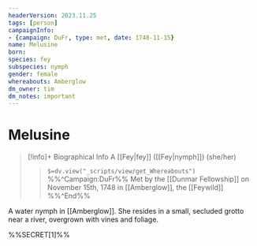 ```yaml
---
headerVersion: 2023.11.25
tags: [person]
campaignInfo: 
- {campaign: DuFr, type: met, date: 1748-11-15}
name: Melusine
born:
species: fey
subspecies: nymph
gender: female
whereabouts: Amberglow
dm_owner: tim
dm_notes: important
---
```

# Melusine
>[!info]+ Biographical Info
> A [[Fey|fey]] ([[Fey|nymph]]) (she/her)
>> `$=dv.view("_scripts/view/get_Whereabouts")`
>> %%^Campaign:DuFr%% Met by the [[Dunmar Fellowship]] on November 15th, 1748 in [[Amberglow]], the [[Feywild]] %%^End%%

A water nymph in [[Amberglow]]. She resides in a small, secluded grotto near a river, overgrown with vines and foliage. 

%%SECRET[1]%%